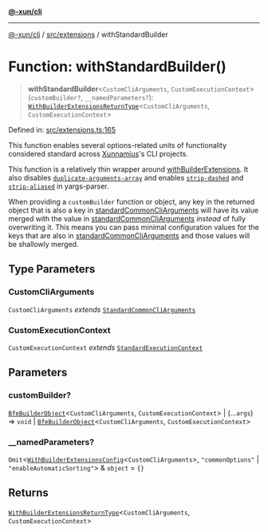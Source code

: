 [**@-xun/cli**](../../../README.md)

***

[@-xun/cli](../../../README.md) / [src/extensions](../README.md) / withStandardBuilder

# Function: withStandardBuilder()

> **withStandardBuilder**\<`CustomCliArguments`, `CustomExecutionContext`\>(`customBuilder?`, `__namedParameters?`): [`WithBuilderExtensionsReturnType`](../../type-aliases/WithBuilderExtensionsReturnType.md)\<`CustomCliArguments`, `CustomExecutionContext`\>

Defined in: [src/extensions.ts:165](https://github.com/Xunnamius/cli-utils/blob/c2bd84444676e846413a4f1d49cbf19f837df182/src/extensions.ts#L165)

This function enables several options-related units of functionality
considered standard across [Xunnamius](https://github.com/Xunnamius)'s CLI
projects.

This function is a relatively thin wrapper around
[withBuilderExtensions](../../functions/withBuilderExtensions.md). It also disables
[`duplicate-arguments-array`](https://github.com/yargs/yargs-parser?tab=readme-ov-file#duplicate-arguments-array)
and enables
[`strip-dashed`](https://github.com/yargs/yargs-parser?tab=readme-ov-file#strip-dashed)
and
[`strip-aliased`](https://github.com/yargs/yargs-parser?tab=readme-ov-file#strip-aliased)
in yargs-parser.

When providing a `customBuilder` function or object, any key in the returned
object that is also a key in [standardCommonCliArguments](../variables/standardCommonCliArguments.md) will have its
value merged with the value in [standardCommonCliArguments](../variables/standardCommonCliArguments.md) _instead_
of fully overwriting it. This means you can pass minimal configuration values
for the keys that are also in [standardCommonCliArguments](../variables/standardCommonCliArguments.md) and those
values will be shallowly merged.

## Type Parameters

### CustomCliArguments

`CustomCliArguments` *extends* [`StandardCommonCliArguments`](../type-aliases/StandardCommonCliArguments.md)

### CustomExecutionContext

`CustomExecutionContext` *extends* [`StandardExecutionContext`](../type-aliases/StandardExecutionContext.md)

## Parameters

### customBuilder?

[`BfeBuilderObject`](../../type-aliases/BfeBuilderObject.md)\<`CustomCliArguments`, `CustomExecutionContext`\> | (...`args`) => `void` \| [`BfeBuilderObject`](../../type-aliases/BfeBuilderObject.md)\<`CustomCliArguments`, `CustomExecutionContext`\>

### \_\_namedParameters?

`Omit`\<[`WithBuilderExtensionsConfig`](../../type-aliases/WithBuilderExtensionsConfig.md)\<`CustomCliArguments`\>, `"commonOptions"` \| `"enableAutomaticSorting"`\> & `object` = `{}`

## Returns

[`WithBuilderExtensionsReturnType`](../../type-aliases/WithBuilderExtensionsReturnType.md)\<`CustomCliArguments`, `CustomExecutionContext`\>
